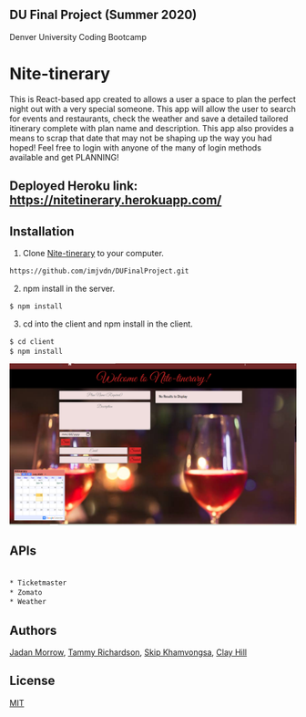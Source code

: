 ## DU Final Project (Summer 2020)

Denver University Coding Bootcamp

# Nite-tinerary

This is React-based app created to allows a user a space to plan the perfect night out with a very special someone. This app will allow the user to search for events and restaurants, check the weather and save a detailed tailored itinerary complete with plan name and description. This app also provides a means to scrap that date that may not be shaping up the way you had hoped! Feel free to login with anyone of the many of login methods available and get PLANNING!

## Deployed Heroku link: https://nitetinerary.herokuapp.com/

## Installation

1. Clone [Nite-tinerary](https://nitetinerary.herokuapp.com/) to your computer.

```bash
https://github.com/imjvdn/DUFinalProject.git
```

2. npm install in the server.

```bash
$ npm install
```

3. cd into the client and npm install in the client.

```bash
$ cd client
$ npm install
```
![](/client/public/home-img.png)

## APIs

```bash

* Ticketmaster
* Zomato
* Weather

```

## Authors

[Jadan Morrow](https://github.com/imjvdn), [Tammy Richardson](https://github.com/tamrichardson),
[Skip Khamvongsa](https://github.com/skip1113),
[Clay Hill](https://github.com/claywhill)

## License

[MIT](https://choosealicense.com/licenses/mit/)
